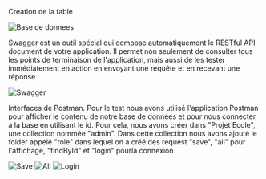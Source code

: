 
Creation de la table

![Base de donnees](https://user-images.githubusercontent.com/112700832/219902343-2e43c09a-6432-4e98-ab9a-5415aafe6611.PNG)


Swagger est un outil spécial qui compose automatiquement le RESTful API document de votre application.
Il permet non seulement de consulter tous les points de terminaison de l'application, mais aussi de les tester immédiatement en action en envoyant une requête et en recevant une réponse

![Swagger](https://user-images.githubusercontent.com/112700832/219902350-a050af8f-c5ba-4f4b-bdc5-633281ffe331.PNG)


 Interfaces de Postman.
Pour le test nous avons utilisé l'application Postman pour afficher le contenu de notre base de données et pour nous connecter à la base en utilisant le id. 
Pour cela, nous avons créer dans "Projet Ecole", une collection nommée "admin".
Dans cette collection nous avons ajouté le folder appelé "role" dans lequel on a créé des request "save", "all" pour l'affichage, "findById" et "login" pourla connexion

![Save](https://user-images.githubusercontent.com/112700832/219902359-3601d74e-557d-4609-977f-ea33219d7008.PNG)
![All](https://user-images.githubusercontent.com/112700832/219902362-d81da3a4-d48a-4dbc-8506-4655b5723fce.PNG)
![Login](https://user-images.githubusercontent.com/112700832/219902368-34cc2df6-8f6a-4cc2-a7c2-aee0515d7434.PNG)
